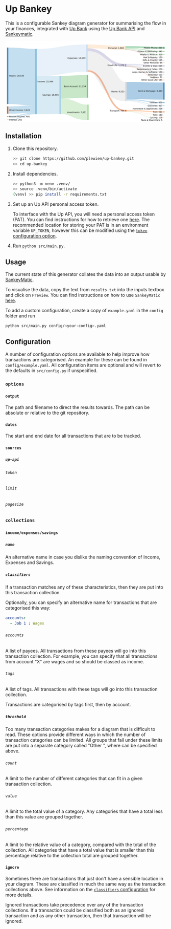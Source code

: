 # Up Bankey
This is a configurable Sankey diagram generator for summarising the flow in your finances, integrated with [Up Bank](https://up.com.au/) using the [Up Bank API](https://developer.up.com.au/) and [Sankeymatic](https://sankeymatic.com/).

![Example Diagram](assets/example.png)



## Installation

1. Clone this repository.

   ```sh
   >> git clone https://github.com/plewien/up-bankey.git
   >> cd up-bankey
   ```

2. Install dependencies.

   ```sh
   >> python3 -m venv .venv/
   >> source .venv/bin/activate
   (venv) >> pip install -r requirements.txt
   ```

3. Set up an Up API personal access token.

   To interface with the Up API, you will need a personal access token (PAT). You can find instructions for how to retrieve one [here](https://developer.up.com.au/#getting-started). The recommended location for storing your PAT is in an environment variable `UP_TOKEN`, however this can be modified using the [`token` configuration option](#token).

4. Run `python src/main.py`.



## Usage

The current state of this generator collates the data into an output usable by [SankeyMatic](https://sankeymatic.com/). 

To visualise the data, copy the text from `results.txt` into the inputs textbox and click on `Preview`. You can find instructions on how to use `SankeyMatic` [here](https://sankeymatic.com/manual/).

To add a custom configuration, create a copy of `example.yaml` in the `config` folder and run

```sh
python src/main.py config/<your-config>.yaml
```



## Configuration

A number of configuration options are available to help improve how transactions are categorised. An example for these can be found in `config/example.yaml`. All configuration items are optional and will revert to the defaults in `src/config.py` if unspecified.

### `options`

#### `output`

The path and filename to direct the results towards. The path can be absolute or relative to the git repository.

#### `dates`

The start and end date for all transactions that are to be tracked.

#### `sources`

##### `up-api`

###### `token`

###### `limit`

###### `pagesize`

### `collections`

#### `income/expenses/savings`

##### `name`

An alternative name in case you dislike the naming convention of Income, Expenses and Savings.

##### `classifiers`

If a transaction matches any of these characteristics, then they are put into this transaction collection.

Optionally, you can specify an alternative name for transactions that are categorised this way:

```yaml
accounts:
  - Job 1 : Wages
```

###### `accounts`

A list of payees. All transactions from these payees will go into this transaction collection. For example, you can specify that all transactions from account "X" are wages and so should be classed as income.

###### `tags`

A list of tags. All transactions with these tags will go into this transaction collection.

Transactions are categorised by tags first, then by account.

##### `threshold`

Too many transaction categories makes for a diagram that is difficult to read. These options provide different ways in which the number of transaction categories can be limited. All groups that fall under these limits are put into a separate category called "Other <name>", where <name> can be specified above.

###### `count`

A limit to the number of different categories that can fit in a given transaction collection.

###### `value`

A limit to the total value of a category. Any categories that have a total less than this value are grouped together.

###### `percentage`

A limit to the relative value of a category, compared with the total of the collection. All categories that have a total value that is smaller than this percentage relative to the collection total are grouped together.

#### `ignore` 

Sometimes there are transactions that just don't have a sensible location in your diagram. These are classified in much the same way as the transaction collections above. See information on the [`classifiers` configuration](#classifiers) for more details. 

Ignored transactions take precedence over any of the transaction collections. If a transaction could be classified both as an ignored transaction and as any other transaction, then that transaction will be ignored.

